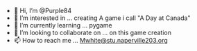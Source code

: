- 👋 Hi, I’m @Purple84
- 👀 I’m interested in ... creating A game i call "A Day at Canada"
- 🌱 I’m currently learning ... pygame
- 💞️ I’m looking to collaborate on ... on this game creation
- 📫 How to reach me ... Mwhite@stu.naperville203.org

<!---
Purple84/Purple84 is a ✨ special ✨ repository because its `README.md` (this file) appears on your GitHub profile.
You can click the Preview link to take a look at your changes.
--->
